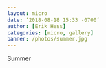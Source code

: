 ```yaml
---
layout: micro
date: ‘2018-08-18 15:33 -0700’
author: [Erik Hess]
categories: [micro, gallery]
banner: /photos/summer.jpg
---
```


Summer 